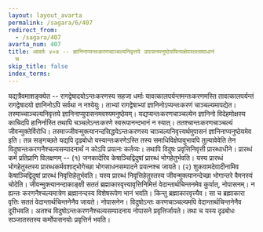 ```yaml
---
layout: layout_avarta
permalink: /sagara/6/407
redirect_from:
  - /sagara/407
avarta_num: 407
title: आवर्तः ४०७ -- ज्ञानिनाप्यन्तःकरणचाञ्चल्यनिवृत्तये उपासनमनुष्ठेयमित्याक्षेपस्तत्समाधानं
  च
skip_title: false
index_terms: 
---
```


यद्यत्रैवमाशङ्क्येत -- रागद्वेषादयोऽन्तःकरणस्य सहजा धर्माः
यावत्कालपर्यन्तमन्तःकरणमस्ति तावत्कालपर्यन्तं रागद्वेषादयो ज्ञानिनोऽपि
सर्वथा न नश्येयुः। ताभ्यां रागद्वेषाभ्यां ज्ञानिनोऽप्यन्तःकरणं चाञ्चल्यमापद्येत। तस्माच्चाञ्चल्यनिवृत्तये ज्ञानिनाप्युपासनमवश्यमनुष्ठेयम्। यद्यप्यन्तःकरणचाञ्चल्येन ज्ञानिनो विदेहमोक्षस्य काचिदपि हानिर्नास्ति तथापि
चञ्चलेऽन्तःकरणे स्वरूपानन्दभानं न स्यात्। ततश्चान्तःकरणचाञ्चल्यं
जीवन्मुक्तेर्विरोधि। तस्माज्जीवन्मुक्त्यानन्दसिद्धयेऽन्तःकरणस्य चाञ्चल्यनिवृत्त्यर्थमुपासनं ज्ञानिनाप्यनुष्ठेयमेव इति। तन्न सङ्गच्छते यद्यपि दृढबोधो यस्यान्तःकरणेऽस्ति तस्य समाधिविक्षेपावुभावपि तुल्यावेवेति तेन
विदुषान्तःकरणनैश्चल्यसम्पादनार्थं न कोऽपि प्रयत्नः कर्तव्यः। तथापि
विदुषः प्रवृत्तिनिवृत्ती प्रारब्धाधीने। प्रारब्धं कर्म प्रतिप्राणि विलक्षणम् -- (१)
जनकादेरिव केषाञ्चिद्विदुषां प्रारब्धं भोगहेतुर्भवति। यस्य प्रारब्धं भोगहेतुस्तस्य प्रारब्धकर्मवशाद्भोगेच्छा भोगसाधनसम्पादने प्रयत्नश्च जायते। (२)
शुकवामदेवादीनामिव केषाञ्चिद्विदुषां प्रारब्धं निवृत्तिहेतुर्भवति। यस्य
प्रारब्धं निवृत्तिहेतुस्तस्य जीवन्मुक्त्यानन्देच्छा भोगान्तरे वैमनस्यं चोदेति।
जीवन्मुक्त्यानन्दाकाङ्क्षी सततं ब्रह्माकारवृत्त्यावृत्तिनिमित्तं वेदान्तार्थचिन्तनमेव
कुर्यात्, नोपासनम्। न ह्यन्तः करणनैश्चल्यमात्रेण ब्रह्मानन्दस्य विशेषरूपेण
भानं भवति। किन्तु ब्रह्माकारवृत्त्यैव। सा च ब्रह्माकारा वृत्तिः सततं वेदान्तार्थचिन्तनेनैव जायते। नोपासनेन। विदुषोऽन्तः करणचाञ्चल्यमपि वेदान्तार्थचिन्तनेनैव दूरीभवति। अतश्च विदुषोऽन्तःकरणनैश्चल्यसम्पादनाय नोपासने
प्रवृत्तिर्जायते। तथा च यस्य दृढबोधः सञ्जातस्तस्य कर्मोपासनयोः प्रवृत्तिर्न
भवति।
